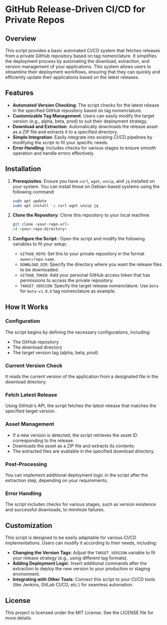 # GitHub Release-Driven CI/CD for Private Repos

## Overview

This script provides a basic automated CI/CD system that fetches releases from a private GitHub repository based on tag nomenclature. It simplifies the deployment process by automating the download, extraction, and version management of your applications. This system allows users to streamline their deployment workflows, ensuring that they can quickly and efficiently update their applications based on the latest releases.

## Features

- **Automated Version Checking**: The script checks for the latest release in the specified GitHub repository based on tag nomenclature.
- **Customizable Tag Management**: Users can easily modify the target version (e.g., alpha, beta, prod) to suit their deployment strategy.
- **Download and Extraction**: Automatically downloads the release asset as a ZIP file and extracts it to a specified directory.
- **Simple Integration**: Easily integrate into existing CI/CD pipelines by modifying the script to fit your specific needs.
- **Error Handling**: Includes checks for various stages to ensure smooth operation and handle errors effectively.

## Installation

1. **Prerequisites**: Ensure you have `curl`, `wget`, `unzip`, and `jq` installed on your system. You can install these on Debian-based systems using the following command:

   ```bash
   sudo apt update
   sudo apt install -y curl wget unzip jq
   ```
   
2. **Clone the Repository**: Clone this repository to your local machine.

   ```bash
   git clone <your-repo-url>
   cd <your-repo-directory>
   ```
3. **Configure the Script:**: Open the script and modify the following variables to fit your setup:
   - `GITHUB_REPO`: Set this to your private repository in the format `owner/repo-name`.
   - `DOWNLOAD_DIR`: Specify the directory where you want the release files to be downloaded.
   - `GITHUB_TOKEN`: Add your personal GitHub access token that has permissions to access the private repository.
   - `TARGET_VERSION`: Specify the target release nomenclature. Use `beta` for `beta-v1.0.0` tag nomenclature as example.
  
## How It Works

### Configuration
The script begins by defining the necessary configurations, including:
- The GitHub repository
- The download directory
- The target version tag (alpha, beta, prod)

### Current Version Check
It reads the current version of the application from a designated file in the download directory.

### Fetch Latest Release
Using GitHub's API, the script fetches the latest release that matches the specified target version.

### Asset Management
- If a new version is detected, the script retrieves the asset ID corresponding to the release.
- Downloads the asset as a ZIP file and extracts its contents.
- The extracted files are available in the specified download directory.

### Post-Processing
You can implement additional deployment logic in the script after the extraction step, depending on your requirements.

### Error Handling
The script includes checks for various stages, such as version existence and successful downloads, to minimize failures.

## Customization
This script is designed to be easily adaptable for various CI/CD implementations. Users can modify it according to their needs, including:

- **Changing the Version Tags**: Adjust the `TARGET_VERSION` variable to fit your release strategy (e.g., using different tag formats).
- **Adding Deployment Logic**: Insert additional commands after the extraction to deploy the new version to your production or staging environment.
- **Integrating with Other Tools**: Connect this script to your CI/CD tools (like Jenkins, GitLab CI/CD, etc.) for seamless automation.

## License
This project is licensed under the MIT License. See the LICENSE file for more details.
